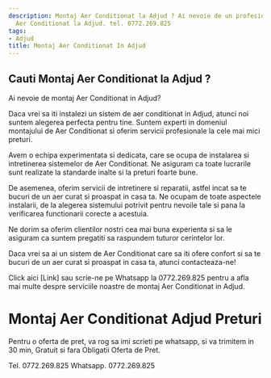 ```yaml
---
description: Montaj Aer Conditionat la Adjud ? Ai nevoie de un profesionist in Montaj
  Aer Conditionat la Adjud. tel. 0772.269.825
tags:
- Adjud
title: Montaj Aer Conditionat In Adjud
---
```



## Cauti Montaj Aer Conditionat la Adjud ?

Ai nevoie de montaj Aer Conditionat in Adjud? 

Daca vrei sa iti instalezi un sistem de aer conditionat in Adjud, atunci noi suntem alegerea perfecta pentru tine. Suntem experti in domeniul montajului de Aer Conditionat si oferim servicii profesionale la cele mai mici preturi. 

Avem o echipa experimentata si dedicata, care se ocupa de instalarea si intretinerea sistemelor de Aer Conditionat. Ne asiguram ca toate lucrarile sunt realizate la standarde inalte si la preturi foarte bune. 

De asemenea, oferim servicii de intretinere si reparatii, astfel incat sa te bucuri de un aer curat si proaspat in casa ta. Ne ocupam de toate aspectele instalarii, de la alegerea sistemului potrivit pentru nevoile tale si pana la verificarea functionarii corecte a acestuia. 

Ne dorim sa oferim clientilor nostri cea mai buna experienta si sa le asiguram ca suntem pregatiti sa raspundem tuturor cerintelor lor. 

Daca vrei sa ai un sistem de Aer Conditionat care sa iti ofere confort si sa te bucuri de un aer curat si proaspat in casa ta, atunci contacteaza-ne! 

Click aici [Link] sau scrie-ne pe Whatsapp la 0772.269.825 pentru a afla mai multe despre serviciile noastre de montaj Aer Conditionat in Adjud.

# Montaj Aer Conditionat Adjud Preturi
Pentru o oferta de pret, va rog sa imi scrieti pe whatsapp, si va trimitem in 30 min, Gratuit si fara Obligatii Oferta de Pret.

Tel. 0772.269.825
Whatsapp. 0772.269.825